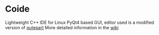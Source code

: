 Coide
=====

Lightweight C++ IDE for Linux
PyQt4 based GUI, editor used is a modified version of [qutepart](https://github.com/hlamer/qutepart)
More detailed information in the [wiki](https://github.com/amirgeva/coide/wiki)
